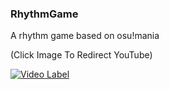 ### RhythmGame
 
A rhythm game based on osu!mania

(Click Image To Redirect YouTube)

[![Video Label](http://img.youtube.com/vi/E_MLWrvOl0c/0.jpg)](https://youtu.be/E_MLWrvOl0c)
